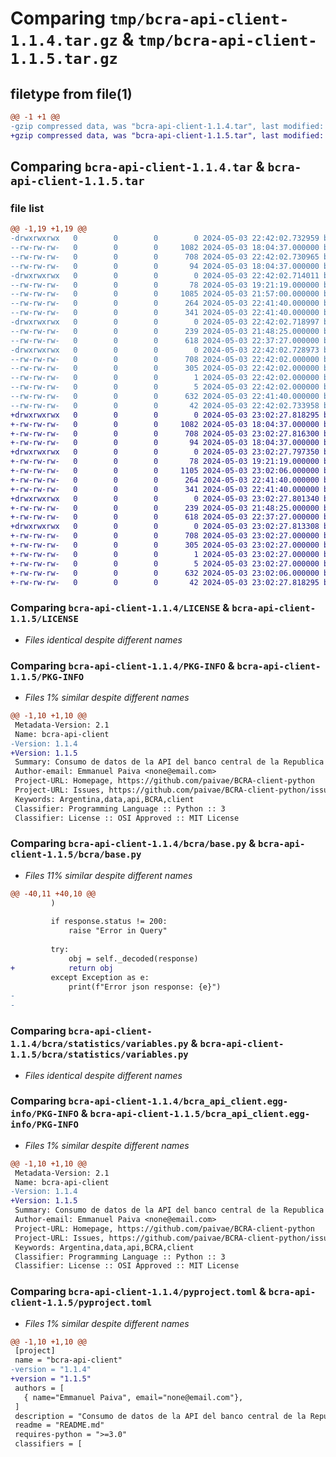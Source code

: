 # Comparing `tmp/bcra-api-client-1.1.4.tar.gz` & `tmp/bcra-api-client-1.1.5.tar.gz`

## filetype from file(1)

```diff
@@ -1 +1 @@
-gzip compressed data, was "bcra-api-client-1.1.4.tar", last modified: Fri May  3 22:42:02 2024, max compression
+gzip compressed data, was "bcra-api-client-1.1.5.tar", last modified: Fri May  3 23:02:27 2024, max compression
```

## Comparing `bcra-api-client-1.1.4.tar` & `bcra-api-client-1.1.5.tar`

### file list

```diff
@@ -1,19 +1,19 @@
-drwxrwxrwx   0        0        0        0 2024-05-03 22:42:02.732959 bcra-api-client-1.1.4/
--rw-rw-rw-   0        0        0     1082 2024-05-03 18:04:37.000000 bcra-api-client-1.1.4/LICENSE
--rw-rw-rw-   0        0        0      708 2024-05-03 22:42:02.730965 bcra-api-client-1.1.4/PKG-INFO
--rw-rw-rw-   0        0        0       94 2024-05-03 18:04:37.000000 bcra-api-client-1.1.4/README.md
-drwxrwxrwx   0        0        0        0 2024-05-03 22:42:02.714011 bcra-api-client-1.1.4/bcra/
--rw-rw-rw-   0        0        0       78 2024-05-03 19:21:19.000000 bcra-api-client-1.1.4/bcra/__init__.py
--rw-rw-rw-   0        0        0     1085 2024-05-03 21:57:00.000000 bcra-api-client-1.1.4/bcra/base.py
--rw-rw-rw-   0        0        0      264 2024-05-03 22:41:40.000000 bcra-api-client-1.1.4/bcra/client.py
--rw-rw-rw-   0        0        0      341 2024-05-03 22:41:40.000000 bcra-api-client-1.1.4/bcra/config.py
-drwxrwxrwx   0        0        0        0 2024-05-03 22:42:02.718997 bcra-api-client-1.1.4/bcra/statistics/
--rw-rw-rw-   0        0        0      239 2024-05-03 21:48:25.000000 bcra-api-client-1.1.4/bcra/statistics/__init__.py
--rw-rw-rw-   0        0        0      618 2024-05-03 22:37:27.000000 bcra-api-client-1.1.4/bcra/statistics/variables.py
-drwxrwxrwx   0        0        0        0 2024-05-03 22:42:02.728973 bcra-api-client-1.1.4/bcra_api_client.egg-info/
--rw-rw-rw-   0        0        0      708 2024-05-03 22:42:02.000000 bcra-api-client-1.1.4/bcra_api_client.egg-info/PKG-INFO
--rw-rw-rw-   0        0        0      305 2024-05-03 22:42:02.000000 bcra-api-client-1.1.4/bcra_api_client.egg-info/SOURCES.txt
--rw-rw-rw-   0        0        0        1 2024-05-03 22:42:02.000000 bcra-api-client-1.1.4/bcra_api_client.egg-info/dependency_links.txt
--rw-rw-rw-   0        0        0        5 2024-05-03 22:42:02.000000 bcra-api-client-1.1.4/bcra_api_client.egg-info/top_level.txt
--rw-rw-rw-   0        0        0      632 2024-05-03 22:41:40.000000 bcra-api-client-1.1.4/pyproject.toml
--rw-rw-rw-   0        0        0       42 2024-05-03 22:42:02.733958 bcra-api-client-1.1.4/setup.cfg
+drwxrwxrwx   0        0        0        0 2024-05-03 23:02:27.818295 bcra-api-client-1.1.5/
+-rw-rw-rw-   0        0        0     1082 2024-05-03 18:04:37.000000 bcra-api-client-1.1.5/LICENSE
+-rw-rw-rw-   0        0        0      708 2024-05-03 23:02:27.816300 bcra-api-client-1.1.5/PKG-INFO
+-rw-rw-rw-   0        0        0       94 2024-05-03 18:04:37.000000 bcra-api-client-1.1.5/README.md
+drwxrwxrwx   0        0        0        0 2024-05-03 23:02:27.797350 bcra-api-client-1.1.5/bcra/
+-rw-rw-rw-   0        0        0       78 2024-05-03 19:21:19.000000 bcra-api-client-1.1.5/bcra/__init__.py
+-rw-rw-rw-   0        0        0     1105 2024-05-03 23:02:06.000000 bcra-api-client-1.1.5/bcra/base.py
+-rw-rw-rw-   0        0        0      264 2024-05-03 22:41:40.000000 bcra-api-client-1.1.5/bcra/client.py
+-rw-rw-rw-   0        0        0      341 2024-05-03 22:41:40.000000 bcra-api-client-1.1.5/bcra/config.py
+drwxrwxrwx   0        0        0        0 2024-05-03 23:02:27.801340 bcra-api-client-1.1.5/bcra/statistics/
+-rw-rw-rw-   0        0        0      239 2024-05-03 21:48:25.000000 bcra-api-client-1.1.5/bcra/statistics/__init__.py
+-rw-rw-rw-   0        0        0      618 2024-05-03 22:37:27.000000 bcra-api-client-1.1.5/bcra/statistics/variables.py
+drwxrwxrwx   0        0        0        0 2024-05-03 23:02:27.813308 bcra-api-client-1.1.5/bcra_api_client.egg-info/
+-rw-rw-rw-   0        0        0      708 2024-05-03 23:02:27.000000 bcra-api-client-1.1.5/bcra_api_client.egg-info/PKG-INFO
+-rw-rw-rw-   0        0        0      305 2024-05-03 23:02:27.000000 bcra-api-client-1.1.5/bcra_api_client.egg-info/SOURCES.txt
+-rw-rw-rw-   0        0        0        1 2024-05-03 23:02:27.000000 bcra-api-client-1.1.5/bcra_api_client.egg-info/dependency_links.txt
+-rw-rw-rw-   0        0        0        5 2024-05-03 23:02:27.000000 bcra-api-client-1.1.5/bcra_api_client.egg-info/top_level.txt
+-rw-rw-rw-   0        0        0      632 2024-05-03 23:02:06.000000 bcra-api-client-1.1.5/pyproject.toml
+-rw-rw-rw-   0        0        0       42 2024-05-03 23:02:27.818295 bcra-api-client-1.1.5/setup.cfg
```

### Comparing `bcra-api-client-1.1.4/LICENSE` & `bcra-api-client-1.1.5/LICENSE`

 * *Files identical despite different names*

### Comparing `bcra-api-client-1.1.4/PKG-INFO` & `bcra-api-client-1.1.5/PKG-INFO`

 * *Files 1% similar despite different names*

```diff
@@ -1,10 +1,10 @@
 Metadata-Version: 2.1
 Name: bcra-api-client
-Version: 1.1.4
+Version: 1.1.5
 Summary: Consumo de datos de la API del banco central de la Republica Argentina
 Author-email: Emmanuel Paiva <none@email.com>
 Project-URL: Homepage, https://github.com/paivae/BCRA-client-python
 Project-URL: Issues, https://github.com/paivae/BCRA-client-python/issues
 Keywords: Argentina,data,api,BCRA,client
 Classifier: Programming Language :: Python :: 3
 Classifier: License :: OSI Approved :: MIT License
```

### Comparing `bcra-api-client-1.1.4/bcra/base.py` & `bcra-api-client-1.1.5/bcra/base.py`

 * *Files 11% similar despite different names*

```diff
@@ -40,11 +40,10 @@
         )
 
         if response.status != 200:
             raise "Error in Query"
 
         try:
             obj = self._decoded(response)
+            return obj
         except Exception as e:
             print(f"Error json response: {e}")
-
-
```

### Comparing `bcra-api-client-1.1.4/bcra/statistics/variables.py` & `bcra-api-client-1.1.5/bcra/statistics/variables.py`

 * *Files identical despite different names*

### Comparing `bcra-api-client-1.1.4/bcra_api_client.egg-info/PKG-INFO` & `bcra-api-client-1.1.5/bcra_api_client.egg-info/PKG-INFO`

 * *Files 1% similar despite different names*

```diff
@@ -1,10 +1,10 @@
 Metadata-Version: 2.1
 Name: bcra-api-client
-Version: 1.1.4
+Version: 1.1.5
 Summary: Consumo de datos de la API del banco central de la Republica Argentina
 Author-email: Emmanuel Paiva <none@email.com>
 Project-URL: Homepage, https://github.com/paivae/BCRA-client-python
 Project-URL: Issues, https://github.com/paivae/BCRA-client-python/issues
 Keywords: Argentina,data,api,BCRA,client
 Classifier: Programming Language :: Python :: 3
 Classifier: License :: OSI Approved :: MIT License
```

### Comparing `bcra-api-client-1.1.4/pyproject.toml` & `bcra-api-client-1.1.5/pyproject.toml`

 * *Files 1% similar despite different names*

```diff
@@ -1,10 +1,10 @@
 [project]
 name = "bcra-api-client"
-version = "1.1.4"
+version = "1.1.5"
 authors = [
   { name="Emmanuel Paiva", email="none@email.com"},
 ]
 description = "Consumo de datos de la API del banco central de la Republica Argentina"
 readme = "README.md"
 requires-python = ">=3.0"
 classifiers = [
```

